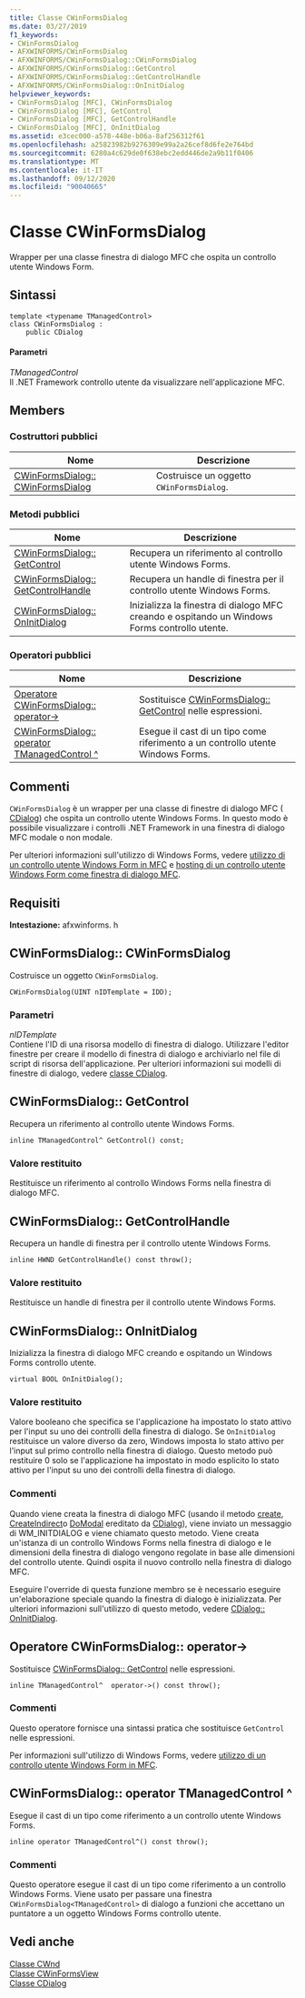```yaml
---
title: Classe CWinFormsDialog
ms.date: 03/27/2019
f1_keywords:
- CWinFormsDialog
- AFXWINFORMS/CWinFormsDialog
- AFXWINFORMS/CWinFormsDialog::CWinFormsDialog
- AFXWINFORMS/CWinFormsDialog::GetControl
- AFXWINFORMS/CWinFormsDialog::GetControlHandle
- AFXWINFORMS/CWinFormsDialog::OnInitDialog
helpviewer_keywords:
- CWinFormsDialog [MFC], CWinFormsDialog
- CWinFormsDialog [MFC], GetControl
- CWinFormsDialog [MFC], GetControlHandle
- CWinFormsDialog [MFC], OnInitDialog
ms.assetid: e3cec000-a578-448e-b06a-8af256312f61
ms.openlocfilehash: a25823982b9276309e99a2a26cef8d6fe2e764bd
ms.sourcegitcommit: 6280a4c629de0f638ebc2edd446de2a9b11f0406
ms.translationtype: MT
ms.contentlocale: it-IT
ms.lasthandoff: 09/12/2020
ms.locfileid: "90040665"
---
```

# <a name="cwinformsdialog-class"></a>Classe CWinFormsDialog

Wrapper per una classe finestra di dialogo MFC che ospita un controllo utente Windows Form.

## <a name="syntax"></a>Sintassi

```
template <typename TManagedControl>
class CWinFormsDialog :
    public CDialog
```

#### <a name="parameters"></a>Parametri

*TManagedControl*<br/>
Il .NET Framework controllo utente da visualizzare nell'applicazione MFC.

## <a name="members"></a>Members

### <a name="public-constructors"></a>Costruttori pubblici

|Nome|Descrizione|
|----------|-----------------|
|[CWinFormsDialog:: CWinFormsDialog](#cwinformsdialog)|Costruisce un oggetto `CWinFormsDialog`.|

### <a name="public-methods"></a>Metodi pubblici

|Nome|Descrizione|
|----------|-----------------|
|[CWinFormsDialog:: GetControl](#getcontrol)|Recupera un riferimento al controllo utente Windows Forms.|
|[CWinFormsDialog:: GetControlHandle](#getcontrolhandle)|Recupera un handle di finestra per il controllo utente Windows Forms.|
|[CWinFormsDialog:: OnInitDialog](#oninitdialog)|Inizializza la finestra di dialogo MFC creando e ospitando un Windows Forms controllo utente.|

### <a name="public-operators"></a>Operatori pubblici

|Nome|Descrizione|
|----------|-|
|[Operatore CWinFormsDialog:: operator-&gt;](#operator_-_gt)|Sostituisce [CWinFormsDialog:: GetControl](#getcontrol) nelle espressioni.|
|[CWinFormsDialog:: operator TManagedControl ^](#operator-tmanagedcontrol-hat)|Esegue il cast di un tipo come riferimento a un controllo utente Windows Forms.|

## <a name="remarks"></a>Commenti

`CWinFormsDialog` è un wrapper per una classe di finestre di dialogo MFC ( [CDialog](../../mfc/reference/cdialog-class.md)) che ospita un controllo utente Windows Forms. In questo modo è possibile visualizzare i controlli .NET Framework in una finestra di dialogo MFC modale o non modale.

Per ulteriori informazioni sull'utilizzo di Windows Forms, vedere [utilizzo di un controllo utente Windows Form in MFC](../../dotnet/using-a-windows-form-user-control-in-mfc.md) e [hosting di un controllo utente Windows Form come finestra di dialogo MFC](../../dotnet/hosting-a-windows-form-user-control-as-an-mfc-dialog-box.md).

## <a name="requirements"></a>Requisiti

**Intestazione:** afxwinforms. h

## <a name="cwinformsdialogcwinformsdialog"></a><a name="cwinformsdialog"></a> CWinFormsDialog:: CWinFormsDialog

Costruisce un oggetto `CWinFormsDialog`.

```
CWinFormsDialog(UINT nIDTemplate = IDD);
```

### <a name="parameters"></a>Parametri

*nIDTemplate*<br/>
Contiene l'ID di una risorsa modello di finestra di dialogo. Utilizzare l'editor finestre per creare il modello di finestra di dialogo e archiviarlo nel file di script di risorsa dell'applicazione. Per ulteriori informazioni sui modelli di finestre di dialogo, vedere [classe CDialog](../../mfc/reference/cdialog-class.md).

## <a name="cwinformsdialoggetcontrol"></a><a name="getcontrol"></a> CWinFormsDialog:: GetControl

Recupera un riferimento al controllo utente Windows Forms.

```
inline TManagedControl^ GetControl() const;
```

### <a name="return-value"></a>Valore restituito

Restituisce un riferimento al controllo Windows Forms nella finestra di dialogo MFC.

## <a name="cwinformsdialoggetcontrolhandle"></a><a name="getcontrolhandle"></a> CWinFormsDialog:: GetControlHandle

Recupera un handle di finestra per il controllo utente Windows Forms.

```
inline HWND GetControlHandle() const throw();
```

### <a name="return-value"></a>Valore restituito

Restituisce un handle di finestra per il controllo utente Windows Forms.

## <a name="cwinformsdialogoninitdialog"></a><a name="oninitdialog"></a> CWinFormsDialog:: OnInitDialog

Inizializza la finestra di dialogo MFC creando e ospitando un Windows Forms controllo utente.

```
virtual BOOL OnInitDialog();
```

### <a name="return-value"></a>Valore restituito

Valore booleano che specifica se l'applicazione ha impostato lo stato attivo per l'input su uno dei controlli della finestra di dialogo. Se `OnInitDialog` restituisce un valore diverso da zero, Windows imposta lo stato attivo per l'input sul primo controllo nella finestra di dialogo. Questo metodo può restituire 0 solo se l'applicazione ha impostato in modo esplicito lo stato attivo per l'input su uno dei controlli della finestra di dialogo.

### <a name="remarks"></a>Commenti

Quando viene creata la finestra di dialogo MFC (usando il metodo [create](../../mfc/reference/cdialog-class.md#create), [CreateIndirect](../../mfc/reference/cdialog-class.md#createindirect)o [DoModal](../../mfc/reference/cdialog-class.md#domodal) ereditato da [CDialog](../../mfc/reference/cdialog-class.md)), viene inviato un messaggio di WM_INITDIALOG e viene chiamato questo metodo. Viene creata un'istanza di un controllo Windows Forms nella finestra di dialogo e le dimensioni della finestra di dialogo vengono regolate in base alle dimensioni del controllo utente. Quindi ospita il nuovo controllo nella finestra di dialogo MFC.

Eseguire l'override di questa funzione membro se è necessario eseguire un'elaborazione speciale quando la finestra di dialogo è inizializzata. Per ulteriori informazioni sull'utilizzo di questo metodo, vedere [CDialog:: OnInitDialog](../../mfc/reference/cdialog-class.md#oninitdialog).

## <a name="cwinformsdialogoperator--gt"></a><a name="operator_-_gt"></a> Operatore CWinFormsDialog:: operator-&gt;

Sostituisce [CWinFormsDialog:: GetControl](#getcontrol) nelle espressioni.

```
inline TManagedControl^  operator->() const throw();
```

### <a name="remarks"></a>Commenti

Questo operatore fornisce una sintassi pratica che sostituisce `GetControl` nelle espressioni.

Per informazioni sull'utilizzo di Windows Forms, vedere [utilizzo di un controllo utente Windows Form in MFC](../../dotnet/using-a-windows-form-user-control-in-mfc.md).

## <a name="cwinformsdialogoperator-tmanagedcontrol"></a><a name="operator-tmanagedcontrol-hat"></a> CWinFormsDialog:: operator TManagedControl ^

Esegue il cast di un tipo come riferimento a un controllo utente Windows Forms.

```
inline operator TManagedControl^() const throw();
```

### <a name="remarks"></a>Commenti

Questo operatore esegue il cast di un tipo come riferimento a un controllo Windows Forms. Viene usato per passare una finestra `CWinFormsDialog<TManagedControl>` di dialogo a funzioni che accettano un puntatore a un oggetto Windows Forms controllo utente.

## <a name="see-also"></a>Vedi anche

[Classe CWnd](../../mfc/reference/cwnd-class.md)<br/>
[Classe CWinFormsView](../../mfc/reference/cwinformsview-class.md)<br/>
[Classe CDialog](../../mfc/reference/cdialog-class.md)
